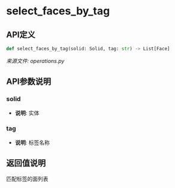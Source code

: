 # select_faces_by_tag

## API定义

```python
def select_faces_by_tag(solid: Solid, tag: str) -> List[Face]
```

*来源文件: operations.py*

## API参数说明

### solid

- **说明**: 实体

### tag

- **说明**: 标签名称

## 返回值说明

匹配标签的面列表
